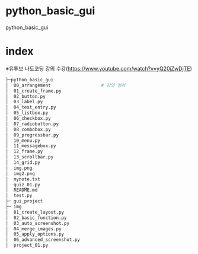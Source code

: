 # python_basic_gui
python_basic_gui

# index
※유튜브 나도코딩 강의 수강(https://www.youtube.com/watch?v=yQ20jZwDjTE)
```sh
├─python_basic_gui
│  00_arrangement                   # 강의 정리
│  01_create_frame.py
│  02_button.py                     
│  03_label.py
│  04_text_entry.py
│  05_listbox.py
│  06_checkbox.py
│  07_radiobutton.py
│  08_combobox.py
│  09_progressbar.py
│  10_menu.py
│  11_messagebox.py
│  12_frame.py
│  13_scrollbar.py
│  14_grid.py
│  img.png
│  img2.png
│  mynote.txt
│  quiz_01.py
│  README.md
│  test.py
├─ gui_project
├─ img
│  01_create_layout.py
│  02_basic_function.py
│  03_auto_screenshot.py
│  04_merge_images.py
│  05_apply_options.py
│  06_advanced_screenshot.py
│  project_01.py                     